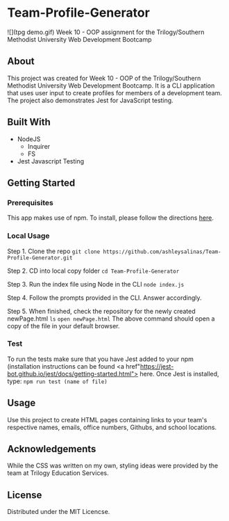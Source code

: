 # Team-Profile-Generator

![](tpg demo.gif)
Week 10 - OOP assignment for the Trilogy/Southern Methodist University Web Development Bootcamp

## About
This project was created for Week 10 - OOP of the Trilogy/Southern Methodist University Web Development Bootcamp. It is a CLI application that uses user input to create profiles for members of a development team. The project also demonstrates Jest for JavaScript testing.

## Built With
* NodeJS
  * Inquirer
  * FS
* Jest Javascript Testing

## Getting Started
### Prerequisites
  This app makes use of npm. To install, please follow the directions <a href="https://docs.npmjs.com/about-npm"> here</a>.
  
### Local Usage
   Step 1. Clone the repo
  ``` git clone https://github.com/ashleysalinas/Team-Profile-Generator.git ```
  
  Step 2. CD into local copy folder 
  ``` cd Team-Profile-Generator ```
  
  Step 3. Run the index file using Node in the CLI
  ``` node index.js ```
  
  Step 4. Follow the prompts provided in the CLI. Answer accordingly.
  
  Step 5. When finished, check the repository for the newly created newPage.html
  ``` ls ```
  ``` open newPage.html ```
    The above command should open a copy of the file in your default browser.
 ### Test
   To run the tests make sure that you have Jest added to your npm (installation instructions can be found <a href"https://jest-bot.github.io/jest/docs/getting-started.html"> here</a>. Once Jest is installed, type: 
   ``` npm run test (name of file) ```
  
  ## Usage
 Use this project to create HTML pages containing links to your team's respective names, emails, office numbers, Githubs, and school locations.
 
 ## Acknowledgements
 While the CSS was written on my own, styling ideas were provided by the team at Trilogy Education Services.
 
 ## License
 Distributed under the MIT Licencse.
